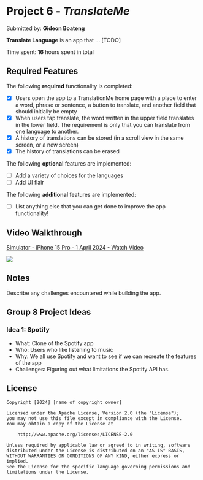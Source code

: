 # Project 6 - *TranslateMe*

Submitted by: **Gideon Boateng**

**Translate Language** is an app that ... [TODO] 

Time spent: **16** hours spent in total

## Required Features

The following **required** functionality is completed:

- [X] Users open the app to a TranslationMe home page with a place to enter a word, phrase or sentence, a button to translate, and another field that should initially be empty
- [X] When users tap translate, the word written in the upper field translates in the lower field. The requirement is only that you can translate from one language to another.
- [X] A history of translations can be stored (in a scroll view in the same screen, or a new screen)
- [X] The history of translations can be erased
 
The following **optional** features are implemented:

- [ ] Add a variety of choices for the languages
- [ ] Add UI flair

The following **additional** features are implemented:

- [ ] List anything else that you can get done to improve the app functionality!

## Video Walkthrough

<div>
    <a href="https://www.loom.com/share/790e2a6382f448428660c89149dacb98">
      <p>Simulator - iPhone 15 Pro - 1 April 2024 - Watch Video</p>
    </a>
    <a href="https://www.loom.com/share/790e2a6382f448428660c89149dacb98">
      <img style="max-width:300px;" src="https://cdn.loom.com/sessions/thumbnails/790e2a6382f448428660c89149dacb98-with-play.gif">
    </a>
  </div>

## Notes

Describe any challenges encountered while building the app.


## Group 8 Project Ideas

### Idea 1: Spotify
- What: Clone of the Spotify app
- Who: Users who like listening to music
- Why: We all use Spotify and want to see if we can recreate the features of the app
- Challenges: Figuring out what limitations the Spotify API has.

## License

    Copyright [2024] [name of copyright owner]

    Licensed under the Apache License, Version 2.0 (the "License");
    you may not use this file except in compliance with the License.
    You may obtain a copy of the License at

        http://www.apache.org/licenses/LICENSE-2.0

    Unless required by applicable law or agreed to in writing, software
    distributed under the License is distributed on an "AS IS" BASIS,
    WITHOUT WARRANTIES OR CONDITIONS OF ANY KIND, either express or implied.
    See the License for the specific language governing permissions and
    limitations under the License.
